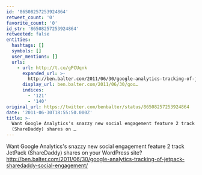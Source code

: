 ```yaml
---
id: '86508257253924864'
retweet_count: '0'
favorite_count: '0'
id_str: '86508257253924864'
retweeted: false
entities:
  hashtags: []
  symbols: []
  user_mentions: []
  urls:
    - url: http://t.co/gPCUqnk
      expanded_url: >-
        http://ben.balter.com/2011/06/30/google-analytics-tracking-of-jetpack-sharedaddy-social-engagement/
      display_url: ben.balter.com/2011/06/30/goo…
      indices:
        - '121'
        - '140'
original_url: https://twitter.com/benbalter/status/86508257253924864
date: '2011-06-30T18:55:50.000Z'
title: >-
  Want Google Analytics's snazzy new social engagement feature 2 track JetPack
  (ShareDaddy) shares on …
---
```


Want Google Analytics's snazzy new social engagement feature 2 track JetPack (ShareDaddy) shares on your WordPress site? http://ben.balter.com/2011/06/30/google-analytics-tracking-of-jetpack-sharedaddy-social-engagement/